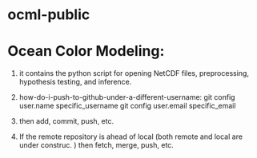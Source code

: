 # ocml-public
# Ocean Color Modeling: 
1. it contains the python script for opening NetCDF files, preprocessing, hypothesis testing, and inference.

2. how-do-i-push-to-github-under-a-different-username:
git config user.name specific_username
git config user.email specific_email

3. then add, commit, push, etc.

4. If the remote repository is ahead of local (both remote and local are under construc. )
then fetch, merge, push, etc.